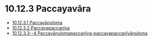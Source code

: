 

# 10.12.3 Paccayavāra

* [10.12.3.1 Paccayānuloma](10.12.3/10.12.3.1.md)
* [10.12.3.2 Paccayapaccanīya](10.12.3/10.12.3.2.md)
* [10.12.3.3--4 Paccayānulomapaccanīya-paccayapaccanīyānuloma](10.12.3/10.12.3.3--4.md)




